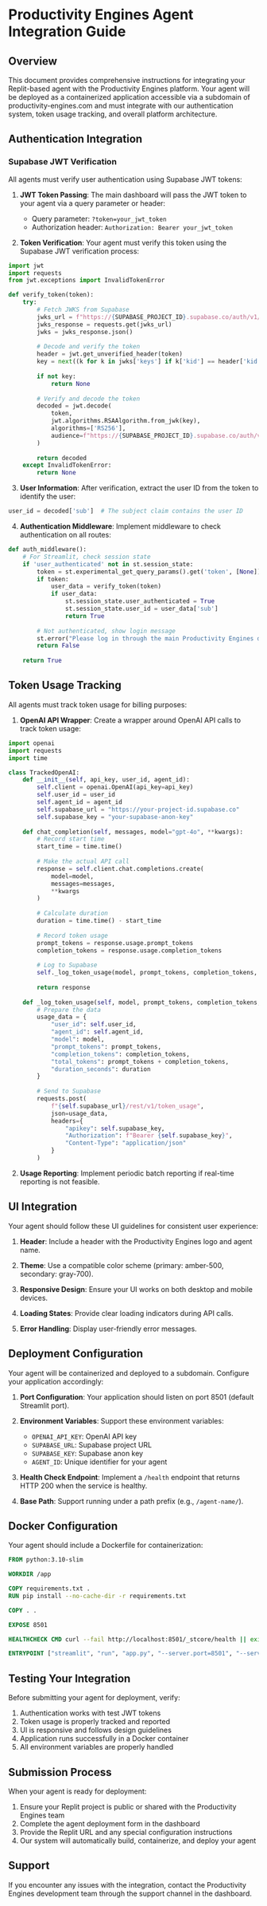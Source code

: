 # Productivity Engines Agent Integration Guide

## Overview

This document provides comprehensive instructions for integrating your Replit-based agent with the Productivity Engines platform. Your agent will be deployed as a containerized application accessible via a subdomain of productivity-engines.com and must integrate with our authentication system, token usage tracking, and overall platform architecture.

## Authentication Integration

### Supabase JWT Verification

All agents must verify user authentication using Supabase JWT tokens:

1. **JWT Token Passing**: The main dashboard will pass the JWT token to your agent via a query parameter or header:
   - Query parameter: `?token=your_jwt_token`
   - Authorization header: `Authorization: Bearer your_jwt_token`

2. **Token Verification**: Your agent must verify this token using the Supabase JWT verification process:

```python
import jwt
import requests
from jwt.exceptions import InvalidTokenError

def verify_token(token):
    try:
        # Fetch JWKS from Supabase
        jwks_url = f"https://{SUPABASE_PROJECT_ID}.supabase.co/auth/v1/jwks"
        jwks_response = requests.get(jwks_url)
        jwks = jwks_response.json()
        
        # Decode and verify the token
        header = jwt.get_unverified_header(token)
        key = next((k for k in jwks['keys'] if k['kid'] == header['kid']), None)
        
        if not key:
            return None
            
        # Verify and decode the token
        decoded = jwt.decode(
            token,
            jwt.algorithms.RSAAlgorithm.from_jwk(key),
            algorithms=['RS256'],
            audience=f"https://{SUPABASE_PROJECT_ID}.supabase.co/auth/v1"
        )
        
        return decoded
    except InvalidTokenError:
        return None
```

3. **User Information**: After verification, extract the user ID from the token to identify the user:

```python
user_id = decoded['sub']  # The subject claim contains the user ID
```

4. **Authentication Middleware**: Implement middleware to check authentication on all routes:

```python
def auth_middleware():
    # For Streamlit, check session state
    if 'user_authenticated' not in st.session_state:
        token = st.experimental_get_query_params().get('token', [None])[0]
        if token:
            user_data = verify_token(token)
            if user_data:
                st.session_state.user_authenticated = True
                st.session_state.user_id = user_data['sub']
                return True
        
        # Not authenticated, show login message
        st.error("Please log in through the main Productivity Engines dashboard")
        return False
    
    return True
```

## Token Usage Tracking

All agents must track token usage for billing purposes:

1. **OpenAI API Wrapper**: Create a wrapper around OpenAI API calls to track token usage:

```python
import openai
import requests
import time

class TrackedOpenAI:
    def __init__(self, api_key, user_id, agent_id):
        self.client = openai.OpenAI(api_key=api_key)
        self.user_id = user_id
        self.agent_id = agent_id
        self.supabase_url = "https://your-project-id.supabase.co"
        self.supabase_key = "your-supabase-anon-key"
    
    def chat_completion(self, messages, model="gpt-4o", **kwargs):
        # Record start time
        start_time = time.time()
        
        # Make the actual API call
        response = self.client.chat.completions.create(
            model=model,
            messages=messages,
            **kwargs
        )
        
        # Calculate duration
        duration = time.time() - start_time
        
        # Record token usage
        prompt_tokens = response.usage.prompt_tokens
        completion_tokens = response.usage.completion_tokens
        
        # Log to Supabase
        self._log_token_usage(model, prompt_tokens, completion_tokens, duration)
        
        return response
    
    def _log_token_usage(self, model, prompt_tokens, completion_tokens, duration):
        # Prepare the data
        usage_data = {
            "user_id": self.user_id,
            "agent_id": self.agent_id,
            "model": model,
            "prompt_tokens": prompt_tokens,
            "completion_tokens": completion_tokens,
            "total_tokens": prompt_tokens + completion_tokens,
            "duration_seconds": duration
        }
        
        # Send to Supabase
        requests.post(
            f"{self.supabase_url}/rest/v1/token_usage",
            json=usage_data,
            headers={
                "apikey": self.supabase_key,
                "Authorization": f"Bearer {self.supabase_key}",
                "Content-Type": "application/json"
            }
        )
```

2. **Usage Reporting**: Implement periodic batch reporting if real-time reporting is not feasible.

## UI Integration

Your agent should follow these UI guidelines for consistent user experience:

1. **Header**: Include a header with the Productivity Engines logo and agent name.

2. **Theme**: Use a compatible color scheme (primary: amber-500, secondary: gray-700).

3. **Responsive Design**: Ensure your UI works on both desktop and mobile devices.

4. **Loading States**: Provide clear loading indicators during API calls.

5. **Error Handling**: Display user-friendly error messages.

## Deployment Configuration

Your agent will be containerized and deployed to a subdomain. Configure your application accordingly:

1. **Port Configuration**: Your application should listen on port 8501 (default Streamlit port).

2. **Environment Variables**: Support these environment variables:
   - `OPENAI_API_KEY`: OpenAI API key
   - `SUPABASE_URL`: Supabase project URL
   - `SUPABASE_KEY`: Supabase anon key
   - `AGENT_ID`: Unique identifier for your agent

3. **Health Check Endpoint**: Implement a `/health` endpoint that returns HTTP 200 when the service is healthy.

4. **Base Path**: Support running under a path prefix (e.g., `/agent-name/`).

## Docker Configuration

Your agent should include a Dockerfile for containerization:

```dockerfile
FROM python:3.10-slim

WORKDIR /app

COPY requirements.txt .
RUN pip install --no-cache-dir -r requirements.txt

COPY . .

EXPOSE 8501

HEALTHCHECK CMD curl --fail http://localhost:8501/_stcore/health || exit 1

ENTRYPOINT ["streamlit", "run", "app.py", "--server.port=8501", "--server.address=0.0.0.0"]
```

## Testing Your Integration

Before submitting your agent for deployment, verify:

1. Authentication works with test JWT tokens
2. Token usage is properly tracked and reported
3. UI is responsive and follows design guidelines
4. Application runs successfully in a Docker container
5. All environment variables are properly handled

## Submission Process

When your agent is ready for deployment:

1. Ensure your Replit project is public or shared with the Productivity Engines team
2. Complete the agent deployment form in the dashboard
3. Provide the Replit URL and any special configuration instructions
4. Our system will automatically build, containerize, and deploy your agent

## Support

If you encounter any issues with the integration, contact the Productivity Engines development team through the support channel in the dashboard.
